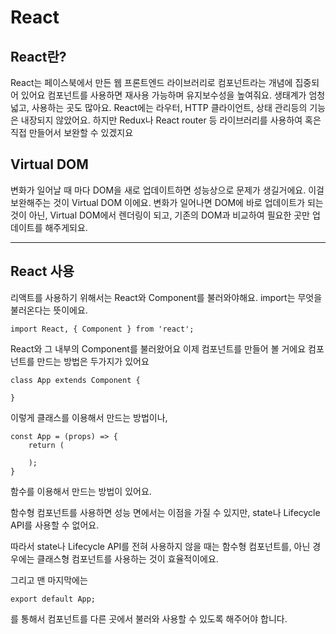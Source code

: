 # React
## React란?
React는 페이스북에서 만든 웹 프론트엔드 라이브러리로 컴포넌트라는 개념에 집중되어 있어요
컴포넌트를 사용하면 재사용 가능하며 유지보수성을 높여줘요.
생태계가 엄청 넓고, 사용하는 곳도 많아요. 
React에는 라우터, HTTP 클라이언트, 상태 관리등의 기능은 내장되지 않았어요. 
하지만 Redux나 React router 등 라이브러리를 사용하여 혹은 직접 만들어서 보완할 수 있겠지요

## Virtual DOM
변화가 일어날 때 마다 DOM을 새로 업데이트하면 성능상으로 문제가 생길거에요.
이걸 보완해주는 것이 Virtual DOM 이에요.
변화가 일어나면 DOM에 바로 업데이트가 되는 것이 아닌, Virtual DOM에서 렌더링이 되고, 기존의 DOM과 비교하여 필요한 곳만 업데이트를 해주게되요.

---
## React 사용
리액트를 사용하기 위해서는 React와 Component를 불러와야해요.
import는 무엇을 불러온다는 뜻이에요.

	import React, { Component } from 'react';
React와 그 내부의 Component를 불러왔어요
이제 컴포넌트를 만들어 볼 거에요
컴포넌트를 만드는 방법은 두가지가 있어요

	class App extends Component {
    
    }
이렇게 클래스를 이용해서 만드는 방법이나,

	const App = (props) => {
    	return (
        	
        );
    }
함수를 이용해서 만드는 방법이 있어요.

함수형 컴포넌트를 사용하면 성능 면에서는 이점을 가질 수 있지만,
state나 Lifecycle API를 사용할 수 없어요.

따라서 state나 Lifecycle API를 전혀 사용하지 않을 때는 함수형 컴포넌트를, 아닌 경우에는 클래스형 컴포넌트를 사용하는 것이 효율적이에요.

그리고 맨 마지막에는

	export default App;
    
를 통해서 컴포넌트를 다른 곳에서 불러와 사용할 수 있도록 해주어야 합니다.